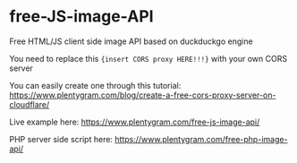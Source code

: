 # free-JS-image-API
Free HTML/JS client side image API based on duckduckgo engine

You need to replace this <code>{insert CORS proxy HERE!!!}</code> with your own CORS server

You can easily create one through this tutorial: https://www.plentygram.com/blog/create-a-free-cors-proxy-server-on-cloudflare/

Live example here: https://www.plentygram.com/free-js-image-api/

PHP server side script here: https://www.plentygram.com/free-php-image-api/
